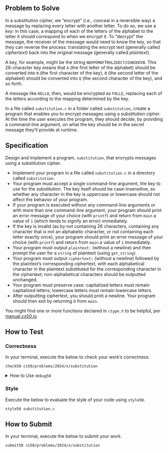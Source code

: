 <h2 id="problem-to-solve">Problem to Solve</h2>

<p>In a substitution cipher, we “encrypt” (i.e., conceal in a reversible way) a message by replacing every letter with another letter. To do so, we use a <em>key</em>: in this case, a mapping of each of the letters of the alphabet to the letter it should correspond to when we encrypt it. To “decrypt” the message, the receiver of the message would need to know the key, so that they can reverse the process: translating the encrypt text (generally called <em>ciphertext</em>) back into the original message (generally called <em>plaintext</em>).</p>

<p>A key, for example, might be the string <code class="language-plaintext highlighter-rouge">NQXPOMAFTRHLZGECYJIUWSKDVB</code>. This 26-character key means that <code class="language-plaintext highlighter-rouge">A</code> (the first letter of the alphabet) should be converted into <code class="language-plaintext highlighter-rouge">N</code> (the first character of the key), <code class="language-plaintext highlighter-rouge">B</code> (the second letter of the alphabet) should be converted into <code class="language-plaintext highlighter-rouge">Q</code> (the second character of the key), and so forth.</p>

<p>A message like <code class="language-plaintext highlighter-rouge">HELLO</code>, then, would be encrypted as <code class="language-plaintext highlighter-rouge">FOLLE</code>, replacing each of the letters according to the mapping determined by the key.</p>

<p>In a file called <code class="language-plaintext highlighter-rouge">substitution.c</code> in a folder called <code class="language-plaintext highlighter-rouge">substitution</code>, create a program that enables you to encrypt messages using a substitution cipher. At the time the user executes the program, they should decide, by providing a command-line argument, on what the key should be in the secret message they’ll provide at runtime.</p>

<h2 id="specification">Specification</h2>

<p>Design and implement a program, <code class="language-plaintext highlighter-rouge">substitution</code>, that encrypts messages using a substitution cipher.</p>

<ul>
  <li data-marker="*">Implement your program in a file called <code class="language-plaintext highlighter-rouge">substitution.c</code> in a directory called <code class="language-plaintext highlighter-rouge">substitution</code>.</li>
  <li data-marker="*">Your program must accept a single command-line argument, the key to use for the substitution. The key itself should be case-insensitive, so whether any character in the key is uppercase or lowercase should not affect the behavior of your program.</li>
  <li data-marker="*">If your program is executed without any command-line arguments or with more than one command-line argument, your program should print an error message of your choice (with <code class="language-plaintext highlighter-rouge">printf</code>) and return from <code class="language-plaintext highlighter-rouge">main</code> a value of <code class="language-plaintext highlighter-rouge">1</code> (which tends to signify an error) immediately.</li>
  <li data-marker="*">If the key is invalid (as by not containing 26 characters, containing any character that is not an alphabetic character, or not containing each letter exactly once), your program should print an error message of your choice (with <code class="language-plaintext highlighter-rouge">printf</code>) and return from <code class="language-plaintext highlighter-rouge">main</code> a value of <code class="language-plaintext highlighter-rouge">1</code> immediately.</li>
  <li data-marker="*">Your program must output <code class="language-plaintext highlighter-rouge">plaintext:</code> (without a newline) and then prompt the user for a <code class="language-plaintext highlighter-rouge">string</code> of plaintext (using <code class="language-plaintext highlighter-rouge">get_string</code>).</li>
  <li data-marker="*">Your program must output <code class="language-plaintext highlighter-rouge">ciphertext:</code> (without a newline) followed by the plaintext’s corresponding ciphertext, with each alphabetical character in the plaintext substituted for the corresponding character in the ciphertext; non-alphabetical characters should be outputted unchanged.</li>
  <li data-marker="*">Your program must preserve case: capitalized letters must remain capitalized letters; lowercase letters must remain lowercase letters.</li>
  <li data-marker="*">After outputting ciphertext, you should print a newline. Your program should then exit by returning <code class="language-plaintext highlighter-rouge">0</code> from <code class="language-plaintext highlighter-rouge">main</code>.</li>
</ul>

<p>You might find one or more functions declared in <code class="language-plaintext highlighter-rouge">ctype.h</code> to be helpful, per <a href="https://manual.cs50.io/">manual.cs50.io</a>.</p>

<h2 id="how-to-test">How to Test</h2>

<h3 id="correctness">Correctness</h3>

<p>In your terminal, execute the below to check your work’s correctness.</p>

<div class="language-plaintext highlighter-rouge"><div class="highlight"><pre class="highlight"><code>check50 cs50/problems/2024/x/substitution
</code></pre></div></div>

<details><summary>How to Use <code>debug50</code></summary><p>Looking to run <code class="language-plaintext highlighter-rouge">debug50</code>? You can do so as follows, after compiling your code successfully with <code class="language-plaintext highlighter-rouge">make</code>,</p>

<div class="language-plaintext highlighter-rouge"><div class="highlight"><pre class="highlight"><code>debug50 ./substitution KEY
</code></pre></div></div>

<p>wherein <code class="language-plaintext highlighter-rouge">KEY</code> is the key you give as a command-line argument to your program. Note that running</p>

<div class="language-plaintext highlighter-rouge"><div class="highlight"><pre class="highlight"><code>debug50 ./substitution
</code></pre></div></div>

<p>will (ideally!) cause your program end by prompting the user for a key.</p></details>

<h3 id="style">Style</h3>

<p>Execute the below to evaluate the style of your code using <code class="language-plaintext highlighter-rouge">style50</code>.</p>

<div class="language-plaintext highlighter-rouge"><div class="highlight"><pre class="highlight"><code>style50 substitution.c
</code></pre></div></div>

<h2 id="how-to-submit">How to Submit</h2>

<p>In your terminal, execute the below to submit your work.</p>

<div class="language-plaintext highlighter-rouge"><div class="highlight"><pre class="highlight"><code>submit50 cs50/problems/2024/x/substitution
</code></pre></div></div>
</body></html>